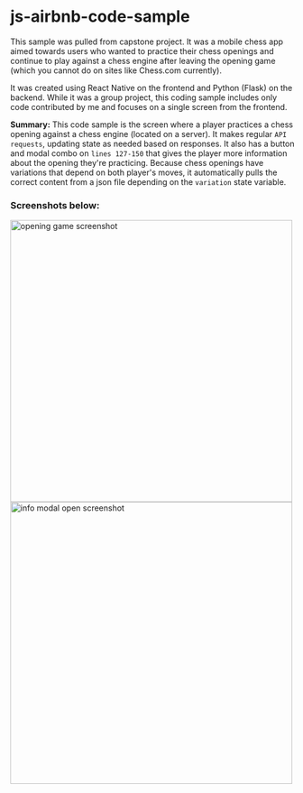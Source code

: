 # js-airbnb-code-sample
This sample was pulled from capstone project. It was a mobile chess app aimed towards users who wanted to practice their chess openings and continue to play against a chess engine after leaving the opening game (which you cannot do on sites like Chess.com currently).

It was created using React Native on the frontend and Python (Flask) on the backend. While it was a group project, this coding sample includes only code contributed by me and focuses on a single screen from the frontend.

**Summary:** This code sample is the screen where a player practices a chess opening against a chess engine (located on a server). It makes regular `API requests`, updating state as needed based on responses. It also has a button and modal combo on `lines 127-150` that gives the player more information about the opening they're practicing. Because chess openings have variations that depend on both player's moves, it automatically pulls the correct content from a json file depending on the `variation` state variable.

### Screenshots below:
<img src="/assets/Screenshot 2024-02-16 at 5.04.50 AM.png" alt="opening game screenshot" height="500">  <img src="/assets/Screenshot 2024-02-16 at 5.05.29 AM.png" alt="info modal open screenshot" height="500">
